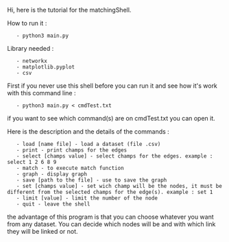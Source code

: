 Hi, here is the tutorial for the matchingShell.

How to run it :

       - python3 main.py

Library needed :

       - networkx
       - matplotlib.pyplot
       - csv

First if you never use this shell before you can run it and see how it's work with this command line :

       - python3 main.py < cmdTest.txt

if you want to see which command(s) are on cmdTest.txt you can open it.

Here is the description and the details of the commands :

       - load [name file] - load a dataset (file .csv)
       - print - print champs for the edges
       - select [champs value] - select champs for the edges. example : select 1 2 6 8 9
       - match - to execute match function
       - graph - display graph
       - save [path to the file] - use to save the graph
       - set [champs value] - set wich champ will be the nodes, it must be different from the selected champs for the edge(s). example : set 1
       - limit [value] - limit the number of the node
       - quit - leave the shell

the advantage of this program is that you can choose whatever you want from any dataset. You can decide which nodes will be and with which link they will be linked or not.

